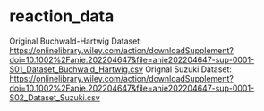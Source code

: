 # reaction_data
Original Buchwald-Hartwig Dataset: https://onlinelibrary.wiley.com/action/downloadSupplement?doi=10.1002%2Fanie.202204647&file=anie202204647-sup-0001-S01_Dataset_Buchwald_Hartwig.csv
Orignal Suzuki Dataset: https://onlinelibrary.wiley.com/action/downloadSupplement?doi=10.1002%2Fanie.202204647&file=anie202204647-sup-0001-S02_Dataset_Suzuki.csv
